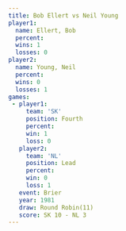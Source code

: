 ```yaml
---
title: Bob Ellert vs Neil Young
player1:           
  name: Ellert, Bob
  percent:         
  wins: 1          
  losses: 0        
player2:           
  name: Young, Neil
  percent:         
  wins: 0          
  losses: 1        
games:
 - player1:          
     team: 'SK'      
     position: Fourth
     percent:        
     win: 1          
     loss: 0         
   player2:        
     team: 'NL'    
     position: Lead
     percent:      
     win: 0        
     loss: 1       
   event: Brier         
   year: 1981           
   draw: Round Robin(11)
   score: SK 10 - NL 3  
---
```

